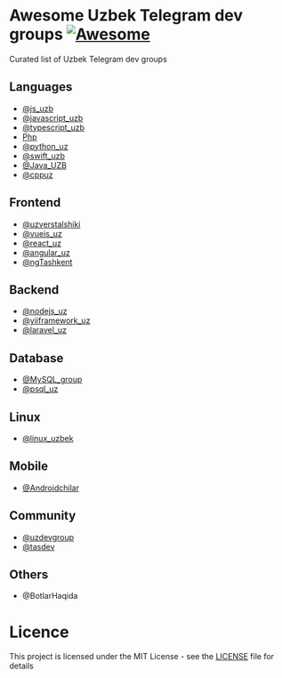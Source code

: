 # Awesome Uzbek Telegram dev groups [![Awesome](https://cdn.rawgit.com/sindresorhus/awesome/d7305f38d29fed78fa85652e3a63e154dd8e8829/media/badge.svg)](https://github.com/sindresorhus/awesome)

Curated list of Uzbek Telegram dev groups

## Languages
- [@js_uzb](https://t.me/js_uzb)
- [@javascript_uzb](https://t.me/javascript_uzb)
- [@typescript_uzb](https://t.me/typescript_uzb)
- [Php](https://t.me/joinchat/BUZ6zUGU-vgCZ5mkeSbP-g)
- [@python_uz](https://t.me/python_uz)
- [@swift_uzb](https://t.me/swift_uzb)
- [@Java_UZB](https://t.me/Java_UZB)
- [@cppuz](https://t.me/cppuz)

## Frontend
- [@uzverstalshiki](https://t.me/uzverstalshiki)
- [@vuejs_uz](https://t.me/vuejs_uz)
- [@react_uz](https://t.me/react_uz)
- [@angular_uz](https://t.me/angular_uz)
- [@ngTashkent](https://t.me/ngTashkent)

## Backend
- [@nodejs_uz](https://t.me/nodejs_uz)
- [@yiiframework_uz](https://t.me/yiiframework_uz)
- [@laravel_uz](https://t.me/laravel_uz)

## Database
- [@MySQL_group](https://t.me/MySQL_group)
- [@psql_uz](https://t.me/psql_uz)

## Linux
- [@linux_uzbek](https://t.me/linux_uzbek)

## Mobile

- [@Androidchilar](https://t.me/Androidchilar)

## Community

- [@uzdevgroup](https://t.me/uzdevgroup)
- [@tasdev](https://t.me/tasdev)

## Others

- @BotlarHaqida

# Licence

This project is licensed under the MIT License - see the [LICENSE](LICENSE) file for details
